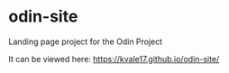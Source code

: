 # odin-site

Landing page project for the Odin Project

It can be viewed here: https://kvale17.github.io/odin-site/

